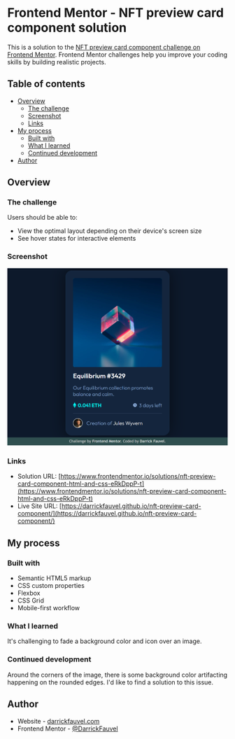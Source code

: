 # Frontend Mentor - NFT preview card component solution

This is a solution to the [NFT preview card component challenge on Frontend Mentor](https://www.frontendmentor.io/challenges/nft-preview-card-component-SbdUL_w0U). Frontend Mentor challenges help you improve your coding skills by building realistic projects.

## Table of contents

- [Overview](#overview)
  - [The challenge](#the-challenge)
  - [Screenshot](#screenshot)
  - [Links](#links)
- [My process](#my-process)
  - [Built with](#built-with)
  - [What I learned](#what-i-learned)
  - [Continued development](#continued-development)
- [Author](#author)

## Overview

### The challenge

Users should be able to:

- View the optimal layout depending on their device's screen size
- See hover states for interactive elements

### Screenshot

![](./screenshot.png)

### Links

- Solution URL: [https://www.frontendmentor.io/solutions/nft-preview-card-component-html-and-css-eRkDppP-t](https://www.frontendmentor.io/solutions/nft-preview-card-component-html-and-css-eRkDppP-t)
- Live Site URL: [https://darrickfauvel.github.io/nft-preview-card-component/](https://darrickfauvel.github.io/nft-preview-card-component/)

## My process

### Built with

- Semantic HTML5 markup
- CSS custom properties
- Flexbox
- CSS Grid
- Mobile-first workflow

### What I learned

It's challenging to fade a background color and icon over an image.

### Continued development

Around the corners of the image, there is some background color artifacting happening on the rounded edges. I'd like to find a solution to this issue.

## Author

- Website - [darrickfauvel.com](https://www.darrickfauvel.com)
- Frontend Mentor - [@DarrickFauvel](https://www.frontendmentor.io/profile/DarrickFauvel)
